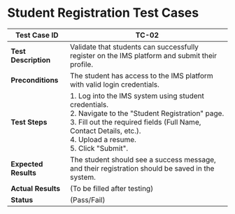 # Student Registration Test Cases

| **Test Case ID**   | **TC-02** |
|--------------------|-----------|
| **Test Description**| Validate that students can successfully register on the IMS platform and submit their profile. |
| **Preconditions**   | The student has access to the IMS platform with valid login credentials. |
| **Test Steps**      | 1. Log into the IMS system using student credentials.<br>2. Navigate to the "Student Registration" page.<br>3. Fill out the required fields (Full Name, Contact Details, etc.).<br>4. Upload a resume.<br>5. Click "Submit". |
| **Expected Results**| The student should see a success message, and their registration should be saved in the system. |
| **Actual Results**  | (To be filled after testing) |
| **Status**          | (Pass/Fail) |

